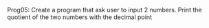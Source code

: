 Prog05: Create a program that ask user to input 2 numbers. Print the quotient of the two numbers with the decimal point
